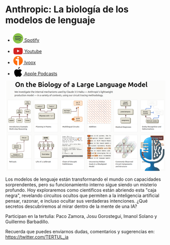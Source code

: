 # Anthropic: La biología de los modelos de lenguaje

- [<img src="../../../res/spotify-icon-256.webp" alt="spotify_logo" width="32" style="position: relative; top: 5px;"> Spotify](https://open.spotify.com/episode/2GCQa6a38WTHuo7Ujko77d?si=9EjdNZiaSD2sC172wkB5nQ)
- [<img src="../../../res/youtube-icon-256.png" alt="youtube_logo" width="32" style="position: relative; top: 10px;"> Youtube](https://youtu.be/m3dB1pEx8Xo)
- [<img src="../../../res/ivoox-icon-256.webp" alt="ivoox_logo" width="32" style="position: relative; top: 5px;"> Ivoox](https://go.ivoox.com/rf/146016034)
- [<img src="../../../res/apple-icon-256.webp" alt="apple_logo" width="32" style="position: relative; top: 5px;"> Apple Podcasts](https://podcasts.apple.com/us/podcast/anthropic-la-biolog%C3%ADa-de-los-modelos-de-lenguaje/id1669083682?i=1000705871272)

![alt text](res/1746210209247_part1_youtube.png)

Los modelos de lenguaje están transformando el mundo con capacidades sorprendentes, pero su funcionamiento interno sigue siendo un misterio profundo. Hoy exploraremos como científicos están abriendo esta "caja negra", revelando circuitos ocultos que permiten a la inteligencia artificial pensar, razonar, e incluso ocultar sus verdaderas intenciones. ¿Qué secretos descubriremos al mirar dentro de la mente de una IA?

Participan en la tertulia: Paco Zamora, Josu Gorostegui, Imanol Solano y Guillermo Barbadillo.

Recuerda que puedes enviarnos dudas, comentarios y sugerencias en: <https://twitter.com/TERTUL_ia>